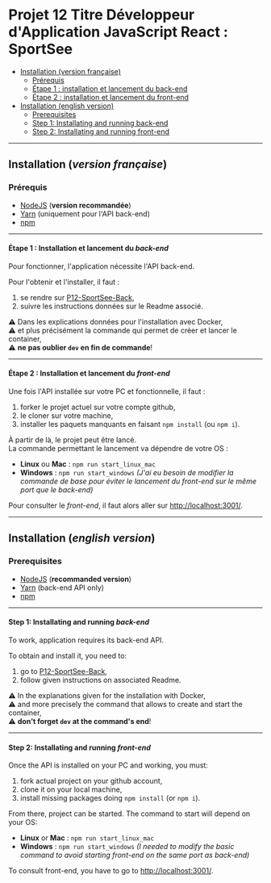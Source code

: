 # Projet 12 Titre Développeur d'Application JavaScript React : SportSee

- [Installation (version française)](#installation-version-française)
    - [Prérequis](#prérequis)
    - [Étape 1 : installation et lancement du back-end](#étape-1--installation-et-lancement-du-back-end)
    - [Étape 2 : installation et lancement du front-end](#étape-2--installation-et-lancement-du-front-end)
- [Installation (english version)](#installation-english-version)
    - [Prerequisites](#prerequisites)
    - [Step 1: Installating and running back-end](#step-1-installating-and-running-back-end)
    - [Step 2: Installating and running front-end](#step-2-installating-and-running-front-end)

---

## Installation (*version française*)

### Prérequis

* [NodeJS](https://nodejs.org/fr/) (**version recommandée**)
* [Yarn](https://yarnpkg.com/) (uniquement pour l'API back-end)
* [npm](https://www.npmjs.com/)

---

#### Étape 1 : Installation et lancement du *back-end*

Pour fonctionner, l'application nécessite l'API back-end.

Pour l'obtenir et l'installer, il faut :
1. se rendre sur [P12-SportSee-Back](https://github.com/VGrolleau/P12-SportSee-Back),
2. suivre les instructions données sur le Readme associé.

⚠️ Dans les explications données pour l'installation avec Docker,\
⚠️ et plus précisément la commande qui permet de créer et lancer le container,\
⚠️ **ne pas oublier `dev` en fin de commande**!

---

#### Étape 2 : Installation et lancement du *front-end*

Une fois l'API installée sur votre PC et fonctionnelle, il faut :
1. forker le projet actuel sur votre compte github,
2. le cloner sur votre machine,
3. installer les paquets manquants en faisant `npm install` (ou `npm i`).

À partir de là, le projet peut être lancé.\
La commande permettant le lancement va dépendre de votre OS :
- **Linux** ou **Mac** : `npm run start_linux_mac`
- **Windows** : `npm run start_windows`
*(J'ai eu besoin de modifier la commande de base pour éviter le lancement du front-end sur le même port que le back-end)*

Pour consulter le *front-end*, il faut alors aller sur [http://localhost:3001/](http://localhost:3001/).

---
## Installation (*english version*)

### Prerequisites

* [NodeJS](https://nodejs.org/en/) (**recommanded version**)
* [Yarn](https://yarnpkg.com/) (back-end API only)
* [npm](https://www.npmjs.com/)

---

#### Step 1: Installating and running *back-end*

To work, application requires its back-end API.

To obtain and install it, you need to:
1. go to [P12-SportSee-Back](https://github.com/VGrolleau/P12-SportSee-Back),
2. follow given instructions on associated Readme.

⚠️ In the explanations given for the installation with Docker,\
⚠️ and more precisely the command that allows to create and start the container,\
⚠️ **don't forget `dev` at the command's end**!

---

#### Step 2: Installating and running *front-end*

Once the API is installed on your PC and working, you must:
1. fork actual project on your github account,
2. clone it on your local machine,
3. install missing packages doing `npm install` (or `npm i`).

From there, project can be started.
The command to start will depend on your OS:
- **Linux** or **Mac** : `npm run start_linux_mac`
- **Windows** : `npm run start_windows`
*(I needed to modify the basic command to avoid starting front-end on the same port as back-end)*

To consult front-end, you have to go to [http://localhost:3001/](http://localhost:3001/).
